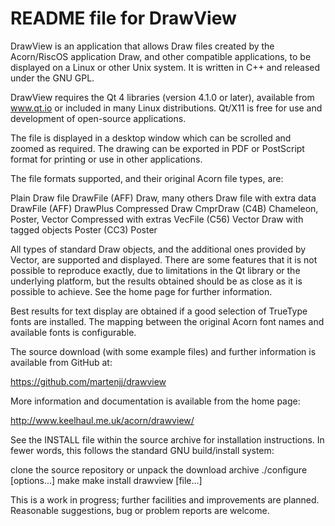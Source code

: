 README file for DrawView
========================

DrawView is an application that allows Draw files created by the
Acorn/RiscOS application Draw, and other compatible applications, to
be displayed on a Linux or other Unix system.  It is written in C++
and released under the GNU GPL.

DrawView requires the Qt 4 libraries (version 4.1.0 or later),
available from www.qt.io or included in many Linux distributions.
Qt/X11 is free for use and development of open-source applications.

The file is displayed in a desktop window which can be scrolled and
zoomed as required.  The drawing can be exported in PDF or PostScript
format for printing or use in other applications.


The file formats supported, and their original Acorn file types, are:

   Plain Draw file                DrawFile (AFF)      Draw, many others
   Draw file with extra data      DrawFile (AFF)      DrawPlus
   Compressed Draw                CmprDraw (C4B)      Chameleon, Poster, Vector
   Compressed with extras         VecFile  (C56)      Vector
   Draw with tagged objects       Poster   (CC3)      Poster

All types of standard Draw objects, and the additional ones provided
by Vector, are supported and displayed.  There are some features that
it is not possible to reproduce exactly, due to limitations in the Qt
library or the underlying platform, but the results obtained should be
as close as it is possible to achieve.  See the home page for further
information.

Best results for text display are obtained if a good selection of
TrueType fonts are installed.  The mapping between the original Acorn
font names and available fonts is configurable.


The source download (with some example files) and further information
is available from GitHub at:

  https://github.com/martenjj/drawview

More information and documentation is available from the home page:

   http://www.keelhaul.me.uk/acorn/drawview/

See the INSTALL file within the source archive for installation
instructions.  In fewer words, this follows the standard GNU
build/install system:

   clone the source repository or unpack the download archive
   ./configure [options...]
   make
   make install
   drawview [file...]


This is a work in progress; further facilities and improvements are
planned.  Reasonable suggestions, bug or problem reports are welcome.
